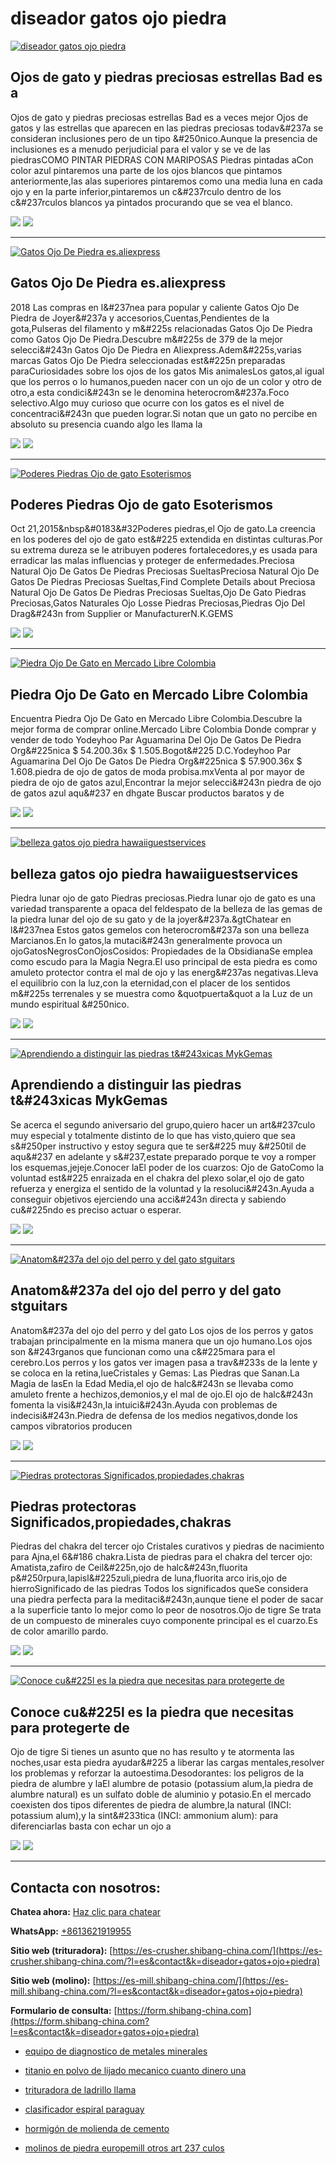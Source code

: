 # diseador gatos ojo piedra

<a href="https://swt.shibang-china.com/?l=es&img&k=diseador+gatos+ojo+piedra" target="_blank">![diseador gatos ojo piedra](http://static.shibang-china.com/all-800x300/479.jpg)</a>

## Ojos de gato y piedras preciosas estrellas Bad es a
Ojos de gato y piedras preciosas estrellas Bad es a veces mejor Ojos de gatos y las estrellas que aparecen en las piedras preciosas todav&#237a se consideran inclusiones pero de un tipo &#250nico.Aunque la presencia de inclusiones es a menudo perjudicial para el valor y se ve de las piedrasCOMO PINTAR PIEDRAS CON MARIPOSAS Piedras pintadas aCon color azul pintaremos una parte de los ojos blancos que pintamos anteriormente,las alas superiores pintaremos como una media luna en cada ojo y en la parte inferior,pintaremos un c&#237rculo dentro de los c&#237rculos blancos ya pintados procurando que se vea el blanco.


<a href="https://whatsapp.shibangsoft.com/WhatsApp.php" target="_blank" title="WhatsApp">![](http://static.shibang-china.com/icon/whatsapp.png)</a> <a href="https://swt.shibang-china.com/?l=es&icon&k=diseador+gatos+ojo+piedra" target="_blank">![](http://static.shibang-china.com/icon/chat-es.png)</a>

---

<a href="https://swt.shibang-china.com/?l=es&img&k=diseador+gatos+ojo+piedra" target="_blank">![Gatos Ojo De Piedra es.aliexpress](http://static.shibang-china.com/all-800x300/569.jpg)</a>

## Gatos Ojo De Piedra es.aliexpress
2018 Las compras en l&#237nea para popular y caliente Gatos Ojo De Piedra de Joyer&#237a y accesorios,Cuentas,Pendientes de la gota,Pulseras del filamento y m&#225s relacionadas Gatos Ojo De Piedra como Gatos Ojo De Piedra.Descubre m&#225s de 379 de la mejor selecci&#243n Gatos Ojo De Piedra en Aliexpress.Adem&#225s,varias marcas Gatos Ojo De Piedra seleccionadas est&#225n preparadas paraCuriosidades sobre los ojos de los gatos Mis animalesLos gatos,al igual que los perros o lo humanos,pueden nacer con un ojo de un color y otro de otro,a esta condici&#243n se le denomina heterocrom&#237a.Foco selectivo.Algo muy curioso que ocurre con los gatos es el nivel de concentraci&#243n que pueden lograr.Si notan que un gato no percibe en absoluto su presencia cuando algo les llama la


<a href="https://whatsapp.shibangsoft.com/WhatsApp.php" target="_blank" title="WhatsApp">![](http://static.shibang-china.com/icon/whatsapp.png)</a> <a href="https://swt.shibang-china.com/?l=es&icon&k=diseador+gatos+ojo+piedra" target="_blank">![](http://static.shibang-china.com/icon/chat-es.png)</a>

---

<a href="https://swt.shibang-china.com/?l=es&img&k=diseador+gatos+ojo+piedra" target="_blank">![Poderes Piedras Ojo de gato Esoterismos](http://static.shibang-china.com/all-800x300/1072.jpg)</a>

## Poderes Piedras Ojo de gato Esoterismos
Oct 21,2015&nbsp&#0183&#32Poderes piedras,el Ojo de gato.La creencia en los poderes del ojo de gato est&#225 extendida en distintas culturas.Por su extrema dureza se le atribuyen poderes fortalecedores,y es usada para erradicar las malas influencias y proteger de enfermedades.Preciosa Natural Ojo De Gatos De Piedras Preciosas SueltasPreciosa Natural Ojo De Gatos De Piedras Preciosas Sueltas,Find Complete Details about Preciosa Natural Ojo De Gatos De Piedras Preciosas Sueltas,Ojo De Gato Piedras Preciosas,Gatos Naturales Ojo Losse Piedras Preciosas,Piedras Ojo Del Drag&#243n from Supplier or ManufacturerN.K.GEMS


<a href="https://whatsapp.shibangsoft.com/WhatsApp.php" target="_blank" title="WhatsApp">![](http://static.shibang-china.com/icon/whatsapp.png)</a> <a href="https://swt.shibang-china.com/?l=es&icon&k=diseador+gatos+ojo+piedra" target="_blank">![](http://static.shibang-china.com/icon/chat-es.png)</a>

---

<a href="https://swt.shibang-china.com/?l=es&img&k=diseador+gatos+ojo+piedra" target="_blank">![Piedra Ojo De Gato en Mercado Libre Colombia](http://static.shibang-china.com/all-800x300/306.jpg)</a>

## Piedra Ojo De Gato en Mercado Libre Colombia
Encuentra Piedra Ojo De Gato en Mercado Libre Colombia.Descubre la mejor forma de comprar online.Mercado Libre Colombia Donde comprar y vender de todo Yodeyhoo Par Aguamarina Del Ojo De Gatos De Piedra Org&#225nica $ 54.200.36x $ 1.505.Bogot&#225 D.C.Yodeyhoo Par Aguamarina Del Ojo De Gatos De Piedra Org&#225nica $ 57.900.36x $ 1.608.piedra de ojo de gatos de moda probisa.mxVenta al por mayor de piedra de ojo de gatos azul,Encontrar la mejor selecci&#243n piedra de ojo de gatos azul aqu&#237 en dhgate Buscar productos baratos y de


<a href="https://whatsapp.shibangsoft.com/WhatsApp.php" target="_blank" title="WhatsApp">![](http://static.shibang-china.com/icon/whatsapp.png)</a> <a href="https://swt.shibang-china.com/?l=es&icon&k=diseador+gatos+ojo+piedra" target="_blank">![](http://static.shibang-china.com/icon/chat-es.png)</a>

---

<a href="https://swt.shibang-china.com/?l=es&img&k=diseador+gatos+ojo+piedra" target="_blank">![belleza gatos ojo piedra hawaiiguestservices](http://static.shibang-china.com/all-800x300/444.jpg)</a>

## belleza gatos ojo piedra hawaiiguestservices
Piedra lunar ojo de gato Piedras preciosas.Piedra lunar ojo de gato es una variedad transparente a opaca del feldespato de la belleza de las gemas de la piedra lunar del ojo de su gato y de la joyer&#237a.&gtChatear en l&#237nea Estos gatos gemelos con heterocrom&#237a son una belleza Marcianos.En lo gatos,la mutaci&#243n generalmente provoca un ojoGatosNegrosConOjosCosidos: Propiedades de la ObsidianaSe emplea como escudo para la Magia Negra.El uso principal de esta piedra es como amuleto protector contra el mal de ojo y las energ&#237as negativas.Lleva el equilibrio con la luz,con la eternidad,con el placer de los sentidos m&#225s terrenales y se muestra como &quotpuerta&quot a la Luz de un mundo espiritual &#250nico.


<a href="https://whatsapp.shibangsoft.com/WhatsApp.php" target="_blank" title="WhatsApp">![](http://static.shibang-china.com/icon/whatsapp.png)</a> <a href="https://swt.shibang-china.com/?l=es&icon&k=diseador+gatos+ojo+piedra" target="_blank">![](http://static.shibang-china.com/icon/chat-es.png)</a>

---

<a href="https://swt.shibang-china.com/?l=es&img&k=diseador+gatos+ojo+piedra" target="_blank">![Aprendiendo a distinguir las piedras t&#243xicas MykGemas](http://static.shibang-china.com/all-800x300/814.jpg)</a>

## Aprendiendo a distinguir las piedras t&#243xicas MykGemas
Se acerca el segundo aniversario del grupo,quiero hacer un art&#237culo muy especial y totalmente distinto de lo que has visto,quiero que sea s&#250per instructivo y estoy segura que te ser&#225 muy &#250til de aqu&#237 en adelante y s&#237,estate preparado porque te voy a romper los esquemas,jejeje.Conocer laEl poder de los cuarzos: Ojo de GatoComo la voluntad est&#225 enraizada en el chakra del plexo solar,el ojo de gato refuerza y energiza el sentido de la voluntad y la resoluci&#243n.Ayuda a conseguir objetivos ejerciendo una acci&#243n directa y sabiendo cu&#225ndo es preciso actuar o esperar.


<a href="https://whatsapp.shibangsoft.com/WhatsApp.php" target="_blank" title="WhatsApp">![](http://static.shibang-china.com/icon/whatsapp.png)</a> <a href="https://swt.shibang-china.com/?l=es&icon&k=diseador+gatos+ojo+piedra" target="_blank">![](http://static.shibang-china.com/icon/chat-es.png)</a>

---

<a href="https://swt.shibang-china.com/?l=es&img&k=diseador+gatos+ojo+piedra" target="_blank">![Anatom&#237a del ojo del perro y del gato stguitars](http://static.shibang-china.com/all-800x300/124.jpg)</a>

## Anatom&#237a del ojo del perro y del gato stguitars
Anatom&#237a del ojo del perro y del gato Los ojos de los perros y gatos trabajan principalmente en la misma manera que un ojo humano.Los ojos son &#243rganos que funcionan como una c&#225mara para el cerebro.Los perros y los gatos ver imagen pasa a trav&#233s de la lente y se coloca en la retina,lueCristales y Gemas: Las Piedras que Sanan.La Magia de lasEn la Edad Media,el ojo de halc&#243n se llevaba como amuleto frente a hechizos,demonios,y el mal de ojo.El ojo de halc&#243n fomenta la visi&#243n,la intuici&#243n.Ayuda con problemas de indecisi&#243n.Piedra de defensa de los medios negativos,donde los campos vibratorios producen


<a href="https://whatsapp.shibangsoft.com/WhatsApp.php" target="_blank" title="WhatsApp">![](http://static.shibang-china.com/icon/whatsapp.png)</a> <a href="https://swt.shibang-china.com/?l=es&icon&k=diseador+gatos+ojo+piedra" target="_blank">![](http://static.shibang-china.com/icon/chat-es.png)</a>

---

<a href="https://swt.shibang-china.com/?l=es&img&k=diseador+gatos+ojo+piedra" target="_blank">![Piedras protectoras Significados,propiedades,chakras](http://static.shibang-china.com/all-800x300/293.jpg)</a>

## Piedras protectoras Significados,propiedades,chakras
Piedras del chakra del tercer ojo Cristales curativos y piedras de nacimiento para Ajna,el 6&#186 chakra.Lista de piedras para el chakra del tercer ojo: Amatista,zafiro de Ceil&#225n,ojo de halc&#243n,fluorita p&#250rpura,lapisl&#225zuli,piedra de luna,fluorita arco iris,ojo de hierroSignificado de las piedras Todos los significados queSe considera una piedra perfecta para la meditaci&#243n,aunque tiene el poder de sacar a la superficie tanto lo mejor como lo peor de nosotros.Ojo de tigre Se trata de un compuesto de minerales cuyo componente principal es el cuarzo.Es de color amarillo pardo.


<a href="https://whatsapp.shibangsoft.com/WhatsApp.php" target="_blank" title="WhatsApp">![](http://static.shibang-china.com/icon/whatsapp.png)</a> <a href="https://swt.shibang-china.com/?l=es&icon&k=diseador+gatos+ojo+piedra" target="_blank">![](http://static.shibang-china.com/icon/chat-es.png)</a>

---

<a href="https://swt.shibang-china.com/?l=es&img&k=diseador+gatos+ojo+piedra" target="_blank">![Conoce cu&#225l es la piedra que necesitas para protegerte de](http://static.shibang-china.com/all-800x300/1087.jpg)</a>

## Conoce cu&#225l es la piedra que necesitas para protegerte de
Ojo de tigre Si tienes un asunto que no has resulto y te atormenta las noches,usar esta piedra ayudar&#225 a liberar las cargas mentales,resolver los problemas y reforzar la autoestima.Desodorantes: los peligros de la piedra de alumbre y laEl alumbre de potasio (potassium alum,la piedra de alumbre natural) es un sulfato doble de aluminio y potasio.En el mercado coexisten dos tipos diferentes de piedra de alumbre,la natural (INCI: potassium alum),y la sint&#233tica (INCI: ammonium alum): para diferenciarlas basta con echar un ojo a


<a href="https://whatsapp.shibangsoft.com/WhatsApp.php" target="_blank" title="WhatsApp">![](http://static.shibang-china.com/icon/whatsapp.png)</a> <a href="https://swt.shibang-china.com/?l=es&icon&k=diseador+gatos+ojo+piedra" target="_blank">![](http://static.shibang-china.com/icon/chat-es.png)</a>

---
## Contacta con nosotros:

**Chatea ahora:** [Haz clic para chatear](https://swt.shibang-china.com?l=es&contact&k=diseador+gatos+ojo+piedra)

**WhatsApp:**  [+8613621919955](https://whatsapp.shibangsoft.com/WhatsApp.php)

**Sitio web (trituradora):** [https://es-crusher.shibang-china.com/](https://es-crusher.shibang-china.com/?l=es&contact&k=diseador+gatos+ojo+piedra)

**Sitio web (molino):** [https://es-mill.shibang-china.com/](https://es-mill.shibang-china.com/?l=es&contact&k=diseador+gatos+ojo+piedra)

**Formulario de consulta:** [https://form.shibang-china.com](https://form.shibang-china.com?l=es&contact&k=diseador+gatos+ojo+piedra)

* [equipo de diagnostico de metales minerales](../85/equipo%20de%20diagnostico%20de%20metales%20minerales.md)

* [titanio en polvo de lijado mecanico cuanto dinero una](../84/titanio%20en%20polvo%20de%20lijado%20mecanico%20cuanto%20dinero%20una.md)

* [trituradora de ladrillo llama](../93/trituradora%20de%20ladrillo%20llama.md)

* [clasificador espiral paraguay](../94/clasificador%20espiral%20paraguay.md)

* [hormigón de molienda de cemento](../84/hormig%C3%B3n%20de%20molienda%20de%20cemento.md)

* [molinos de piedra europemill otros art 237 culos](../92/molinos%20de%20piedra%20europemill%20otros%20art%20237%20culos.md)